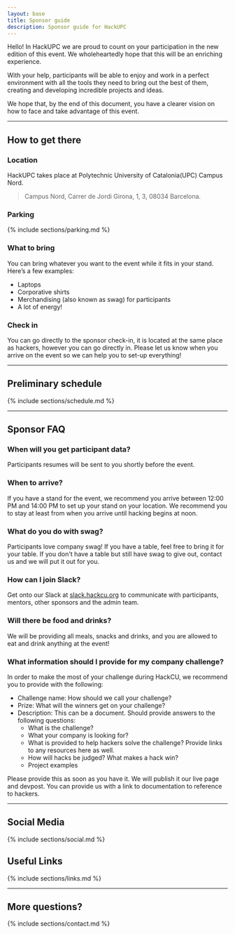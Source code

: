 ```yaml
---
layout: base
title: Sponsor guide
description: Sponsor guide for HackUPC
---
```


Hello! In HackUPC we are proud to count on your participation in the new edition of this event. We wholeheartedly hope that this will be an enriching experience.

With your help, participants will be able to enjoy and work in a perfect environment with all the tools they need to bring out the best of them, creating and developing incredible projects and ideas.

We hope that, by the end of this document, you have a clearer vision on how to face and take advantage of this event.

---

## How to get there

### Location

HackUPC takes place at Polytechnic University of Catalonia(UPC) Campus Nord.
> Campus Nord, Carrer de Jordi Girona, 1, 3, 08034 Barcelona.

### Parking

{% include sections/parking.md %}

### What to bring

You can bring whatever you want to the event while it fits in your stand. Here’s a few examples:

- Laptops
- Corporative shirts 
- Merchandising (also known as swag) for participants
- A lot of energy!

### Check in

You can go directly to the sponsor check-in, it is located at the same place as hackers, however you can go directly in. Please let us know when you arrive on the event so we can help you to set-up everything!


---

## Preliminary schedule


{% include sections/schedule.md %}

---
## Sponsor FAQ


### When will you get participant data?
Participants resumes will be sent to you shortly before the event.


### When to arrive?
If you have a stand for the event, we recommend you arrive between 12:00 PM and 14:00 PM to
set up your stand on your location. We recommend you to stay at least from when you arrive until hacking begins at noon.


### What do you do with swag?
Participants love company swag! If you have a table, feel free to bring it for your table. If you don't
have a table but still have swag to give out, contact us and we will put it out for you.


### How can I join Slack?

Get onto our Slack at [slack.hackcu.org](https://slack.hackcu.org) to communicate with participants, mentors, other sponsors
and the admin team.

### Will there be food and drinks?
We will be providing all meals, snacks and drinks, and you are allowed to eat and drink
anything at the event!

### What information should I provide for my company challenge?
In order to make the most of your challenge during HackCU, we recommend you to provide with the following:

- Challenge name: How should we call your challenge? 
- Prize: What will the winners get on your challenge?
- Description: This can be a document. Should provide answers to the following questions:
  - What is the challenge?
  - What your company is looking for?
  - What is provided to help hackers solve the challenge? Provide links to any resources here as well.
  - How will hacks be judged? What makes a hack win?
  - Project examples 
  
Please provide this as soon as you have it. We will publish it our live page and devpost. You can provide us with a link to documentation to reference to hackers.



---

## Social Media

{% include sections/social.md %}

## Useful Links

{% include sections/links.md %}

----

## More questions?

{% include sections/contact.md %}
